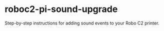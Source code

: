 # roboc2-pi-sound-upgrade
Step-by-step instructions for adding sound events to your Robo C2 printer.
